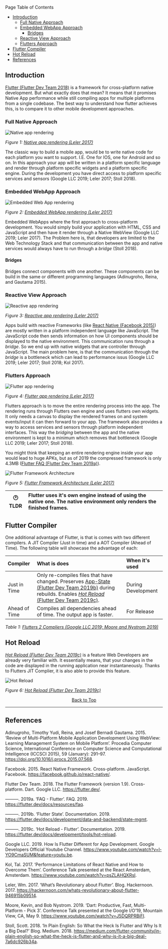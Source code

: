 Page Table of Contents
- [Introduction](#introduction)
  - [Full Native Approach](#full-native-approach)
  - [Embedded WebApp Approach](#embedded-webapp-approach)
    - [Bridges](#bridges)
  - [Reactive View Approach](#reactive-view-approach)
  - [Flutters Approach](#flutters-approach)
- [Flutter Compiler](#flutter-compiler)
- [Hot Reload](#hot-reload)
- [References](#references)

## Introduction
[Flutter (Flutter Dev Team 2018)](https://flutter.dev/) is a framework for cross-platform native development. But what exactly does that mean? It means that it promises Native App performance while still compiling apps for multiple platforms from a single codebase. The best way to understand how flutter achieves this, is to compare it to other mobile development approaches.

### Full Native Approach
![Native app rendering](https://github.com/Fasust/flutter-guide/wiki//.images/native-rendering.png)

_Figure 1: [Native app rendering (Leler 2017)](https://hackernoon.com/whats-revolutionary-about-flutter-946915b09514)_

The classic way to build a mobile app, would be to write native code for each platform you want to support. I.E. One for IOS, one for Android and so on. In this approach your app will be written in a platform specific language and render through platform specific widgets and a platform specific engine. During the development you have direct access to platform specific services and sensors (Google LLC 2019; Leler 2017; Stoll 2018).

### Embedded WebApp Approach
![Embedded Web App rendering](https://github.com/Fasust/flutter-guide/wiki//.images/webview-rendering.png)

_Figure 2: [Embedded WebApp rendering (Leler 2017)](https://hackernoon.com/whats-revolutionary-about-flutter-946915b09514)_

Embedded WebApps where the first approach to cross-platform development. You would simply build your application with HTML, CSS and JavaScript and then have it render through a Native WebView (Google LLC 2019; Leler 2017). The Problem here is, that developers are limited to the Web Technology Stack and that communication between the app and native services would always have to run through a _bridge_ (Stoll 2018).

#### Bridges
Bridges connect components with one another. These components can be build in the same or different programming languages (Adinugroho, Reina, and Gautama 2015).

### Reactive View Approach
![Reactive app rendering](https://github.com/Fasust/flutter-guide/wiki//.images/reactive-rendering.png)

_Figure 3: [Reactive app rendering (Leler 2017)](https://hackernoon.com/whats-revolutionary-about-flutter-946915b09514)_

Apps build with reactive Frameworks (like [React Native (Facebook 2015)](https://facebook.github.io/react-native/)) are mostly written in a platform independent language like JavaScript. The JavaScript code then sends information on how UI components should be displayed to the native environment. This communication runs through a _bridge_. So we end up with native widgets that are controller through JavaScript. The main problem here, is that the communication through the _bridge_ is a bottleneck which can lead to performance issus (Google LLC 2019; Leler 2017; Stoll 2018; Kol 2017).

### Flutters Approach
![Flutter app rendering](https://github.com/Fasust/flutter-guide/wiki//.images/flutter-rendering.png)

_Figure 4: [Flutter app rendering (Leler 2017)](https://hackernoon.com/whats-revolutionary-about-flutter-946915b09514)_

Flutters approach is to move the entire rendering process into the app. The rendering runs through Flutters own engine and uses flutters own widgets. It only needs a canvas to display the rendered frames on and system events/input it can then forward to your app. The framework also provides a way to access services and sensors through platform independent interfaces. This way the _bridging_ between the app and the native environment is kept to a minimum which removes that bottleneck (Google LLC 2019; Leler 2017; Stoll 2018).

You might think that keeping an entire rendering engine inside your app would lead to huge APKs, but as of 2019 the compressed framework is only 4.3MB ([Flutter FAQ (Flutter Dev Team 2019a)](https://flutter.dev/docs/resources/faq)). 

![Flutter Framework Architecture](https://github.com/Fasust/flutter-guide/wiki//.images/flutter-architecture.png)

_Figure 5: [Flutter Framework Architecture (Leler 2017)](https://hackernoon.com/whats-revolutionary-about-flutter-946915b09514)_

| 🕐 TLDR | Flutter uses it's own engine instead of using the native one. The native environment only renders the finished frames. |
| ------- | :--------------------------------------------------------------------------------------------------------------------- |

## Flutter Compiler
One additional advantage of Flutter, is that is comes with two different compilers. A JIT Compiler (Just in time) and a AOT Compiler (Ahead of Time). The following table will showcase the advantage of each:

| Compiler      | What is does                                                                                         | When it's used     |
| :------------ | :--------------------------------------------------------------------------------------------------- | :----------------- |
| Just in Time  | Only re-compiles files that have changed. Preserves [App-State (Flutter Dev Team 2019b)](https://flutter.dev/docs/development/data-and-backend/state-mgmt) during rebuilds. Enables [_Hot Reload_ (Flutter Dev Team 2019c)](https://flutter.dev/docs/development/tools/hot-reload). | During Development |
| Ahead of Time | Compiles all dependencies ahead of time. The output app is faster.                                   | For Release        |

_Table 1: [Flutters 2 Compliers (Google LLC 2019; Moore and Nystrom 2019)](https://www.youtube.com/watch?v=J5DQRPRBiFI)_

## Hot Reload
[_Hot Reload (Flutter Dev Team 2019c)_](https://flutter.dev/docs/development/tools/hot-reload) is a feature Web Developers are already very familiar with. It essentially means, that your changes in the code are displayed in the running application near instantaneously. Thanks to Flutters JIT Complier, it is also able to provide this feature.

![Hot Reload](https://github.com/Fasust/flutter-guide/wiki//.images/hot-reload.gif)

_Figure 6: [Hot Reload (Flutter Dev Team 2019c)](https://flutter.dev/docs/development/tools/hot-reload)_

<p align="center"><a href="#">Back to Top</a></center></p>

---
## References 
Adinugroho, Timothy Yudi, Reina, and Josef Bernadi Gautama. 2015. ‘Review of Multi-Platform Mobile Application Development Using WebView: Learning Management System on Mobile Platform’. Procedia Computer Science, International Conference on Computer Science and Computational Intelligence (ICCSCI 2015), 59 (January): 291–97. https://doi.org/10.1016/j.procs.2015.07.568.

Facebook. 2015. React Native Framework. Cross-platform. JavaScript. Facebook. https://facebook.github.io/react-native/.

Flutter Dev Team. 2018. The Flutter Framework (version 1.9). Cross-platform. Dart. Google LLC. https://flutter.dev/.

———. 2019a. ‘FAQ - Flutter’. FAQ. 2019. https://flutter.dev/docs/resources/faq.

———. 2019b. ‘Flutter State’. Documentation. 2019. https://flutter.dev/docs/development/data-and-backend/state-mgmt.

———. 2019c. ‘Hot Reload - Flutter’. Documentation. 2019. https://flutter.dev/docs/development/tools/hot-reload.

Google LLC. 2019. How Is Flutter Different for App Development. Google Developers Official Youtube Channel. https://www.youtube.com/watch?v=l-YO9CmaSUM&feature=youtu.be.

Kol, Tal. 2017. ‘Performance Limitations of React Native and How to Overcome Them’. Conference Talk presented at the React Amsterdam, Amsterdam. https://www.youtube.com/watch?v=psZLAHQXRsI.

Leler, Wm. 2017. ‘What’s Revolutionary about Flutter’. Blog. Hackernoon. 2017. https://hackernoon.com/whats-revolutionary-about-flutter-946915b09514.

Moore, Kevin, and Bob Nystrom. 2019. ‘Dart: Productive, Fast, Multi-Platform - Pick 3’. Conference Talk presented at the Google I/O’19, Mountain View, CA, May 9. https://www.youtube.com/watch?v=J5DQRPRBiFI.

Stoll, Scott. 2018. ‘In Plain English: So What the Heck Is Flutter and Why Is It a Big Deal?’ Blog. Medium. 2018. https://medium.com/flutter-community/in-plain-english-so-what-the-heck-is-flutter-and-why-is-it-a-big-deal-7a6dc926b34a.
